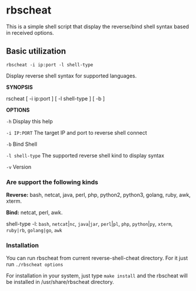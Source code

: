 # rbscheat
This is a simple shell script that display the reverse/bind shell syntax based in received options.

## Basic utilization

`rbscheat -i ip:port -l shell-type`

Display reverse shell syntax for supported languages.


**SYNOPSIS**

rscheat [ -i ip:port ] [ -l shell-type ] [ -b ]



**OPTIONS**

`-h`            Display this help

`-i IP:PORT`    The target IP and port to reverse shell connect

`-b`    Bind Shell

`-l shell-type` The supported reverse shell kind to display syntax

`-v`            Version


### Are support the following kinds

   **Reverse:** bash, netcat, java, perl, php, python2, python3, golang, ruby, awk, xterm.

   **Bind:** netcat, perl, awk.



shell-type -l: `bash`, `netcat`|`nc`, `java`|`jar`, `perl`|`pl`, `php`, `python`|`py`, `xterm`, `ruby|rb`, `golang|go`, `awk`

### Installation

You can run rbscheat from current reverse-shell-cheat directory. For it just run `./rbscheat options`

For installation in your system, just type `make install` and the rbscheat will be installed in /usr/share/rbscheat directory.

